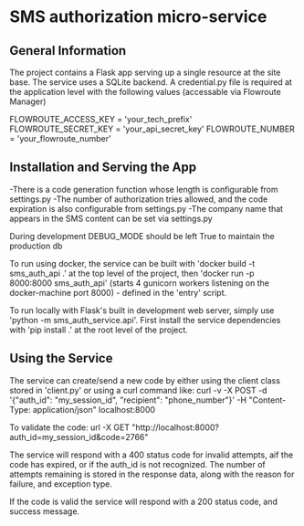 # SMS authorization micro-service

## General Information
The project contains a Flask app serving up a single resource at the site base.
The service uses a SQLite backend.
A credential.py file is required at the application level with the following values (accessable via Flowroute Manager)

FLOWROUTE_ACCESS_KEY = 'your_tech_prefix'
FLOWROUTE_SECRET_KEY = 'your_api_secret_key'
FLOWROUTE_NUMBER = 'your_flowroute_number'

## Installation and Serving the App
-There is a code generation function whose length is configurable from settings.py
-The number of authorization tries allowed, and the code expiration is also 
    configurable from settings.py
-The company name that appears in the SMS content can be set via settings.py

During development DEBUG_MODE should be left True to maintain the production db

To run using docker, the service can be built with 'docker build -t sms_auth_api .' at the top level of the project, then 'docker run -p 8000:8000 sms_auth_api' (starts 4 gunicorn workers listening on the docker-machine port 8000) - defined in the 'entry' script.


To run locally with Flask's built in development web server, simply use 'python -m sms_auth_service.api'. First install the service dependencies with 'pip install .' at the root level of the project.

## Using the Service
The service can create/send a new code by either using the client class stored in 'client.py' or using a curl command like:
curl -v -X POST -d '{"auth_id": "my_session_id", "recipient": "phone_number"}' -H "Content-Type: application/json" localhost:8000

To validate the code:
url -X GET "http://localhost:8000?auth_id=my_session_id&code=2766"

The service will respond with a 400 status code for invalid attempts, aif the code has expired, or if the auth_id is not recognized. The number of attempts remaining is stored in the response data, along with the reason for failure, and exception type.

If the code is valid the service will respond with a 200 status code, and success message.
